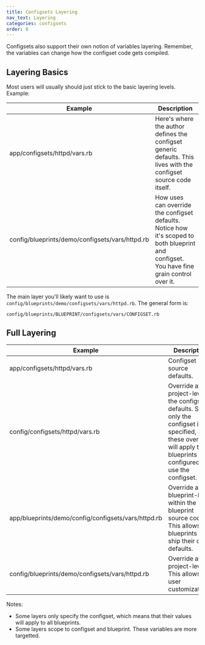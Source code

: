 ```yaml
---
title: Configsets Layering
nav_text: Layering
categories: configsets
order: 8
---
```


Configsets also support their own notion of variables layering. Remember, the variables can change how the configset code gets compiled.

## Layering Basics

Most users will usually should just stick to the basic layering levels. Example:

Example | Description
---|---
app/configsets/httpd/vars.rb | Here's where the author defines the configset generic defaults. This lives with the configset source code itself.
config/blueprints/demo/configsets/vars/httpd.rb | How uses can override the configset defaults. Notice how it's scoped to both blueprint and configset. You have fine grain control over it.

The main layer you'll likely want to use is `config/blueprints/demo/configsets/vars/httpd.rb`. The general form is:

    config/blueprints/BLUEPRINT/configsets/vars/CONFIGSET.rb

## Full Layering


Example | Description
---|---
app/configsets/httpd/vars.rb | Configset source defaults.
config/configsets/httpd/vars.rb | Override at the project-level the configset defaults. Since only the configset is specified, these overrides will apply to all blueprints configured to use the configset.
app/blueprints/demo/config/configsets/vars/httpd.rb | Override at the blueprint-level within the blueprint source code. This allows blueprints to ship their own defaults.
config/blueprints/demo/configsets/vars/httpd.rb | Override at the project-level. This allows user customizations.

Notes:

* Some layers only specify the configset, which means that their values will apply to all blueprints.
* Some layers scope to configset and blueprint. These variables are more targetted.
